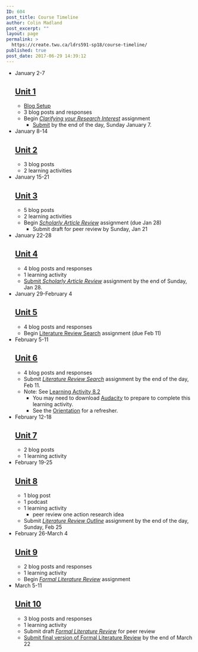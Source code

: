 ```yaml
---
ID: 604
post_title: Course Timeline
author: Colin Madland
post_excerpt: ""
layout: page
permalink: >
  https://create.twu.ca/ldrs591-sp18/course-timeline/
published: true
post_date: 2017-06-29 14:39:12
---
```

<!--themify_builder_static-->
<ul>
 	<li id="timeline-0">
 January 2-7
<h2><a href="https://create.twu.ca/ldrs591-sp18#Unit_1">Unit 1</a></h2>
<ul>
 	<li><a href="https://create.twu.ca/orientation/wordpress-set-up/" target="_blank" rel="noopener">Blog Setup</a></li>
 	<li>3 blog posts and responses</li>
 	<li>Begin <a href="https://create.twu.ca/ldrs591-sp18/clarifying-your-research-interest-2/"><em>Clarifying your Research Interest</em></a> assignment
<ul>
 	<li><a href="https://create.twu.ca/ldrs591-sp18/lessons/clarifying-your-research-interest/">Submit</a> by the end of the day, Sunday January 7.</li>
</ul>
</li>
</ul>
</li>
 	<li id="timeline-1">
 January 8-14
<h2><a href="https://create.twu.ca/ldrs591-sp18#Unit_2">Unit 2</a></h2>
<ul>
 	<li>3 blog posts</li>
 	<li>2 learning activities</li>
</ul>
</li>
 	<li id="timeline-2">
 January 15-21
<h2><a href="https://create.twu.ca/ldrs591-sp18#Unit_3">Unit 3</a></h2>
<ul>
 	<li>5 blog posts</li>
 	<li>2 learning activities</li>
 	<li>Begin <a href="https://create.twu.ca/ldrs591-sp18/scholarly-article-review-3/"><em>Scholarly Article Review</em></a> assignment (due Jan 28)
<ul>
 	<li>Submit draft for peer review by Sunday, Jan 21</li>
</ul>
</li>
</ul>
</li>
 	<li id="timeline-3">
 January 22-28
<h2><a href="https://create.twu.ca/ldrs591-sp18#Unit_4">Unit 4</a></h2>
<ul>
 	<li>4 blog posts and responses</li>
 	<li>1 learning activity</li>
 	<li><a href="https://create.twu.ca/ldrs591-sp18/lessons/scholarly-article-review/">Submit <em>Scholarly Article Review</em></a> assignment by the end of Sunday, Jan 28.</li>
</ul>
</li>
 	<li id="timeline-4">
 January 29-February 4
<h2><a href="https://create.twu.ca/ldrs591-sp18#Unit_5">Unit 5</a></h2>
<ul>
 	<li>4 blog posts and responses</li>
 	<li>Begin <a href="https://create.twu.ca/ldrs591-sp18/literature-review-search/">Literature Review Search</a> assignment (due Feb 11)</li>
</ul>
</li>
 	<li id="timeline-5">
 February 5-11
<h2><a href="https://create.twu.ca/ldrs591-sp18#Unit_6">Unit 6</a></h2>
<ul>
 	<li>4 blog posts and responses</li>
 	<li>Submit <a href="https://create.twu.ca/ldrs591-sp18/lessons/literature-review-search/"><em>Literature Review Search</em></a> assignment by the end of the day, Feb 11.</li>
 	<li>Note: See <a href="https://create.twu.ca/ldrs591-sp18/unit-8-learning-activities/">Learning Activity 8.2</a>
<ul>
 	<li>You may need to download <a href="http://www.audacityteam.org/">Audacity</a> to prepare to complete this learning activity.</li>
 	<li>See the <a href="https://create.twu.ca/orientation/digital-literacy/editing-audio/">Orientation</a> for a refresher.</li>
</ul>
</li>
</ul>
</li>
 	<li id="timeline-6">
 February 12-18
<h2><a href="https://create.twu.ca/ldrs591-sp18#Unit_7">Unit 7</a></h2>
<ul>
 	<li>2 blog posts</li>
 	<li>1 learning activity</li>
</ul>
</li>
 	<li id="timeline-7">
 February 19-25
<h2><a href="https://create.twu.ca/ldrs591-sp18#Unit_8">Unit 8</a></h2>
<ul>
 	<li>1 blog post</li>
 	<li>1 podcast</li>
 	<li>1 learning activity
<ul>
 	<li>peer review one action research idea</li>
</ul>
</li>
 	<li>Submit <a href="https://create.twu.ca/ldrs591-sp18/literature-review-outline/"><em>Literature Review Outline</em></a> assignment by the end of the day, Sunday, Feb 25</li>
</ul>
</li>
 	<li id="timeline-8">
 February 26-March 4
<h2><a href="https://create.twu.ca/ldrs591-sp18#Unit_9">Unit 9</a></h2>
<ul>
 	<li>2 blog posts and responses</li>
 	<li>1 learning activity</li>
 	<li>Begin <a href="https://create.twu.ca/ldrs591-sp18/formal-literature-review/"><em>Formal Literature Review</em></a> assignment</li>
</ul>
</li>
 	<li id="timeline-9">
 March 5-11
<h2><a href="https://create.twu.ca/ldrs591-sp18#Unit_10">Unit 10</a></h2>
<ul>
 	<li>3 blog posts and responses</li>
 	<li>1 learning activity</li>
 	<li>Submit draft <a href="https://create.twu.ca/ldrs591-sp18/formal-literature-review/"><em>Formal Literature Review</em></a> for peer review</li>
 	<li><a href="https://create.twu.ca/ldrs591-sp18/lessons/formal-literature-review/">Submit final version of Formal Literature Review</a> by the end of March 22</li>
</ul>
</li>
</ul>
<!--/themify_builder_static-->